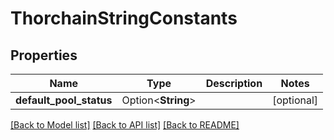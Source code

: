 # ThorchainStringConstants

## Properties

Name | Type | Description | Notes
------------ | ------------- | ------------- | -------------
**default_pool_status** | Option<**String**> |  | [optional]

[[Back to Model list]](../README.md#documentation-for-models) [[Back to API list]](../README.md#documentation-for-api-endpoints) [[Back to README]](../README.md)



